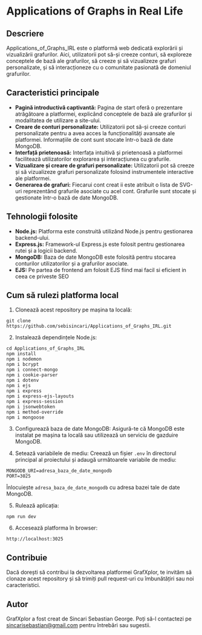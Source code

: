 # Applications of Graphs in Real Life

## Descriere

Applications_of_Graphs_IRL este o platformă web dedicată explorării și vizualizării grafurilor. Aici, utilizatorii pot să-și creeze conturi, să exploreze conceptele de bază ale grafurilor, să creeze și să vizualizeze grafuri personalizate, și să interacționeze cu o comunitate pasionată de domeniul grafurilor.

## Caracteristici principale

- **Pagină introductivă captivantă:** Pagina de start oferă o prezentare atrăgătoare a platformei, explicând conceptele de bază ale grafurilor și modalitatea de utilizare a site-ului.
- **Creare de conturi personalizate:** Utilizatorii pot să-și creeze conturi personalizate pentru a avea acces la funcționalități avansate ale platformei. Informațiile de cont sunt stocate într-o bază de date MongoDB.
- **Interfață prietenoasă:** Interfața intuitivă și prietenoasă a platformei facilitează utilizatorilor explorarea și interacțiunea cu grafurile.
- **Vizualizare și creare de grafuri personalizate:** Utilizatorii pot să creeze și să vizualizeze grafuri personalizate folosind instrumentele interactive ale platformei.
- **Generarea de grafuri:** Fiecarui cont creat ii este atribuit o lista de SVG-uri reprezentând grafurile asociate cu acel cont. Grafurile sunt stocate și gestionate într-o bază de date MongoDB.

## Tehnologii folosite

- **Node.js:** Platforma este construită utilizând Node.js pentru gestionarea backend-ului.
- **Express.js:** Framework-ul Express.js este folosit pentru gestionarea rutei și a logicii backend.
- **MongoDB:** Baza de date MongoDB este folosită pentru stocarea conturilor utilizatorilor și a grafurilor asociate.
- **EJS:** Pe partea de frontend am folosit EJS fiind mai facil si eficient in ceea ce priveste SEO

## Cum să rulezi platforma local

1. Clonează acest repository pe mașina ta locală:

```
git clone https://github.com/sebisincari/Applications_of_Graphs_IRL.git
```

2. Instalează dependințele Node.js:

```
cd Applications_of_Graphs_IRL
npm install
npm i nodemon
npm i bcrypt
npm i connect-mongo
npm i cookie-parser
npm i dotenv
npm i ejs
npm i express
npm i express-ejs-layouts
npm i express-session
npm i jsonwebtoken
npm i method-override
npm i mongoose
```

3. Configurează baza de date MongoDB: Asigură-te că MongoDB este instalat pe mașina ta locală sau utilizează un serviciu de gazduire MongoDB.

4. Setează variabilele de mediu: Creează un fișier `.env` în directorul principal al proiectului și adaugă următoarele variabile de mediu:

```
MONGODB_URI=adresa_baza_de_date_mongodb
PORT=3025
```

Înlocuiește `adresa_baza_de_date_mongodb` cu adresa bazei tale de date MongoDB.

5. Rulează aplicația:

```
npm run dev
```

6. Accesează platforma în browser:

```
http://localhost:3025
```

## Contribuie

Dacă dorești să contribui la dezvoltarea platformei GrafXplor, te invităm să clonaze acest repository și să trimiți pull request-uri cu îmbunătățiri sau noi caracteristici.

## Autor

GrafXplor a fost creat de Sincari Sebastian George. Poți să-l contactezi pe [sincarisebastian@gmail.com](mailto:sincarisebastian@gmail.com) pentru întrebări sau sugestii.

